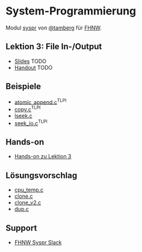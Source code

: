 # System-Programmierung
Modul [syspr]( https://www.fhnw.ch/de/studium/module/6008081) von [@tamberg](https://twitter.com/tamberg) für [FHNW](https://www.fhnw.ch/).

## Lektion 3: File In-/Output
- [Slides](http://www.tamberg.org/fhnw/2018/Syspr03FileIO.pdf) TODO
- [Handout](http://www.tamberg.org/fhnw/2018/Syspr03FileIOHandout.pdf) TODO

## Beispiele
- [atomic_append.c](http://man7.org/tlpi/code/online/dist/fileio/atomic_append.c.html)<sup>TLPI</sup>
- [copy.c](http://man7.org/tlpi/code/online/dist/fileio/copy.c.html)<sup>TLPI</sup>
- [lseek.c](lseek.c)
- [seek_io.c](http://man7.org/tlpi/code/online/dist/fileio/seek_io.c.html)<sup>TLPI</sup>

## Hands-on
- [Hands-on zu Lektion 3](../../../../fhnw-syspr-work-03/blob/master/README.md)

## Lösungsvorschlag
- [cpu_temp.c](cpu_temp.c)
- [clone.c](clone.c)
- [clone_v2.c](clone_v2.c)
- [dup.c](dup.c)

## Support
- [FHNW Syspr Slack](https://fhnw-syspr.slack.com/)
